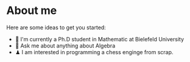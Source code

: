 #  About me


Here are some ideas to get you started:

- 🔭 I'm currently a Ph.D student in Mathematic at Bielefeld University
- 💬 Ask me about anything about Algebra 
- ♟ I am interested in programming a chess enginge from scrap.
